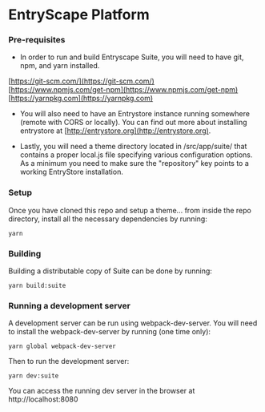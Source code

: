 # EntryScape Platform

### Pre-requisites
* In order to run and build Entryscape Suite, you will need to have git, npm, and yarn installed.

[https://git-scm.com/](https://git-scm.com/)<br>
[https://www.npmjs.com/get-npm](https://www.npmjs.com/get-npm)<br>
[https://yarnpkg.com](https://yarnpkg.com)<br>

* You will also need to have an Entrystore instance running somewhere (remote with CORS or locally).
You can find out more about installing entrystore at [http://entrystore.org](http://entrystore.org).

* Lastly, you will need a theme directory located in /src/app/suite/ that contains a proper local.js file specifying various configuration options. As a minimum you need to make sure the "repository" key points to a working EntryStore installation.

### Setup
Once you have cloned this repo and setup a theme... from inside the repo directory, install all the necessary dependencies by running:
```
yarn
```

### Building
Building a distributable copy of Suite can be done by running:
```
yarn build:suite
```

### Running a development server
A development server can be run using webpack-dev-server. You will need to install the webpack-dev-server by running (one time only):
```
yarn global webpack-dev-server
```

Then to run the development server:
```
yarn dev:suite
```

You can access the running dev server in the browser at http://localhost:8080

